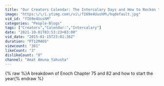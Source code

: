```yaml
---
title: "Our Creators Calendar: The Intercalary Days and How to Reckon the Year"
image: "https:\/\/i.ytimg.com\/vi\/fI69e4UushM\/hqdefault.jpg"
vid_id: "fI69e4UushM"
categories: "People-Blogs"
tags: ["Creators","Calendar:","Intercalary"]
date: "2021-10-01T03:53:23+03:00"
vid_date: "2015-01-15T23:01:36Z"
duration: "PT12M46S"
viewcount: "381"
likeCount: "3"
dislikeCount: "0"
channel: "Amat Amuna Yahusha"
---
```

{% raw %}A breakdown of Enoch Chapter 75 and 82 and how to start the year{% endraw %}
